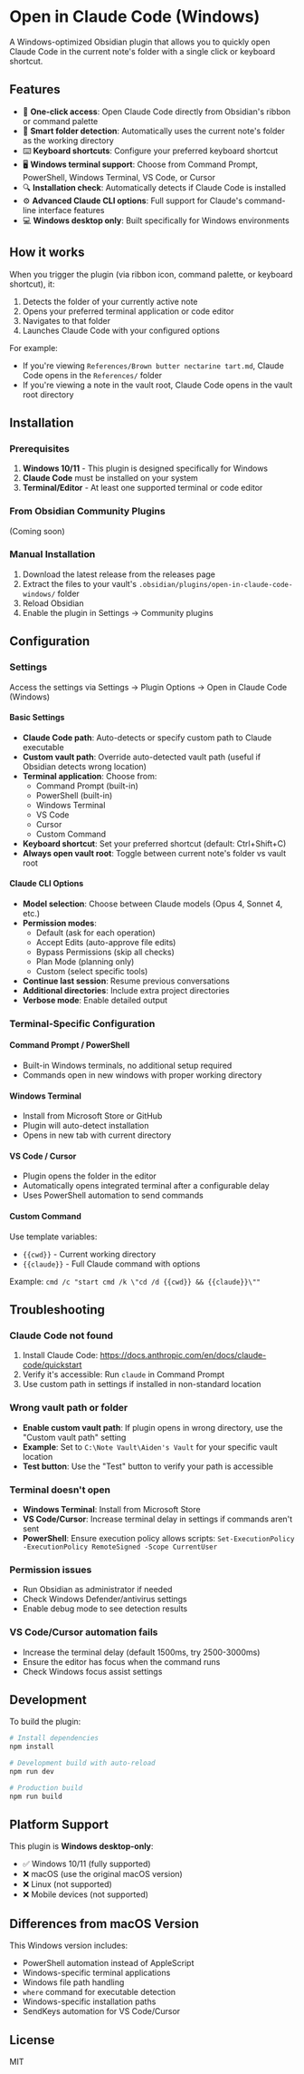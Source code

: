 # Open in Claude Code (Windows)

A Windows-optimized Obsidian plugin that allows you to quickly open Claude Code in the current note's folder with a single click or keyboard shortcut.

## Features

- 🚀 **One-click access**: Open Claude Code directly from Obsidian's ribbon or command palette
- 📁 **Smart folder detection**: Automatically uses the current note's folder as the working directory
- ⌨️ **Keyboard shortcuts**: Configure your preferred keyboard shortcut
- 🖥️ **Windows terminal support**: Choose from Command Prompt, PowerShell, Windows Terminal, VS Code, or Cursor
- 🔍 **Installation check**: Automatically detects if Claude Code is installed
- ⚙️ **Advanced Claude CLI options**: Full support for Claude's command-line interface features
- 💻 **Windows desktop only**: Built specifically for Windows environments

## How it works

When you trigger the plugin (via ribbon icon, command palette, or keyboard shortcut), it:

1. Detects the folder of your currently active note
2. Opens your preferred terminal application or code editor
3. Navigates to that folder
4. Launches Claude Code with your configured options

For example:
- If you're viewing `References/Brown butter nectarine tart.md`, Claude Code opens in the `References/` folder
- If you're viewing a note in the vault root, Claude Code opens in the vault root directory

## Installation

### Prerequisites

1. **Windows 10/11** - This plugin is designed specifically for Windows
2. **Claude Code** must be installed on your system
3. **Terminal/Editor** - At least one supported terminal or code editor

### From Obsidian Community Plugins

(Coming soon)

### Manual Installation

1. Download the latest release from the releases page
2. Extract the files to your vault's `.obsidian/plugins/open-in-claude-code-windows/` folder
3. Reload Obsidian
4. Enable the plugin in Settings → Community plugins

## Configuration

### Settings

Access the settings via Settings → Plugin Options → Open in Claude Code (Windows)

#### Basic Settings
- **Claude Code path**: Auto-detects or specify custom path to Claude executable
- **Custom vault path**: Override auto-detected vault path (useful if Obsidian detects wrong location)
- **Terminal application**: Choose from:
  - Command Prompt (built-in)
  - PowerShell (built-in)
  - Windows Terminal
  - VS Code
  - Cursor
  - Custom Command
- **Keyboard shortcut**: Set your preferred shortcut (default: Ctrl+Shift+C)
- **Always open vault root**: Toggle between current note's folder vs vault root

#### Claude CLI Options
- **Model selection**: Choose between Claude models (Opus 4, Sonnet 4, etc.)
- **Permission modes**: 
  - Default (ask for each operation)
  - Accept Edits (auto-approve file edits)
  - Bypass Permissions (skip all checks)
  - Plan Mode (planning only)
  - Custom (select specific tools)
- **Continue last session**: Resume previous conversations
- **Additional directories**: Include extra project directories
- **Verbose mode**: Enable detailed output

### Terminal-Specific Configuration

#### Command Prompt / PowerShell
- Built-in Windows terminals, no additional setup required
- Commands open in new windows with proper working directory

#### Windows Terminal
- Install from Microsoft Store or GitHub
- Plugin will auto-detect installation
- Opens in new tab with current directory

#### VS Code / Cursor
- Plugin opens the folder in the editor
- Automatically opens integrated terminal after a configurable delay
- Uses PowerShell automation to send commands

#### Custom Command
Use template variables:
- `{{cwd}}` - Current working directory
- `{{claude}}` - Full Claude command with options

Example: `cmd /c "start cmd /k \"cd /d {{cwd}} && {{claude}}\""`

## Troubleshooting

### Claude Code not found
1. Install Claude Code: https://docs.anthropic.com/en/docs/claude-code/quickstart
2. Verify it's accessible: Run `claude` in Command Prompt
3. Use custom path in settings if installed in non-standard location

### Wrong vault path or folder
- **Enable custom vault path**: If plugin opens in wrong directory, use the "Custom vault path" setting
- **Example**: Set to `C:\Note Vault\Aiden's Vault` for your specific vault location
- **Test button**: Use the "Test" button to verify your path is accessible

### Terminal doesn't open
- **Windows Terminal**: Install from Microsoft Store
- **VS Code/Cursor**: Increase terminal delay in settings if commands aren't sent
- **PowerShell**: Ensure execution policy allows scripts: `Set-ExecutionPolicy -ExecutionPolicy RemoteSigned -Scope CurrentUser`

### Permission issues
- Run Obsidian as administrator if needed
- Check Windows Defender/antivirus settings
- Enable debug mode to see detection results

### VS Code/Cursor automation fails
- Increase the terminal delay (default 1500ms, try 2500-3000ms)
- Ensure the editor has focus when the command runs
- Check Windows focus assist settings

## Development

To build the plugin:

```bash
# Install dependencies
npm install

# Development build with auto-reload
npm run dev

# Production build
npm run build
```

## Platform Support

This plugin is **Windows desktop-only**:
- ✅ Windows 10/11 (fully supported)
- ❌ macOS (use the original macOS version)
- ❌ Linux (not supported)
- ❌ Mobile devices (not supported)

## Differences from macOS Version

This Windows version includes:
- PowerShell automation instead of AppleScript
- Windows-specific terminal applications
- Windows file path handling
- `where` command for executable detection
- Windows-specific installation paths
- SendKeys automation for VS Code/Cursor

## License

MIT

